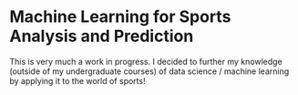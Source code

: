 # Machine Learning for Sports Analysis and Prediction

This is very much a work in progress. I decided to further my knowledge (outside of my undergraduate courses) of data science / machine learning by applying it to the world of sports!

